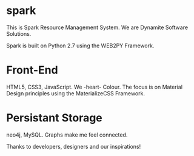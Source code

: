 # spark

This is Spark Resource Management System.
We are Dynamite Software Solutions. 

Spark is built on Python 2.7 using the WEB2PY Framework.

# Front-End

HTML5, CSS3, JavaScript.
We -heart- Colour. The focus is on Material Design principles using the MaterializeCSS Framework. 

# Persistant Storage 

neo4j, MySQL.
Graphs make me feel connected.


Thanks to developers, designers and our inspirations! 

